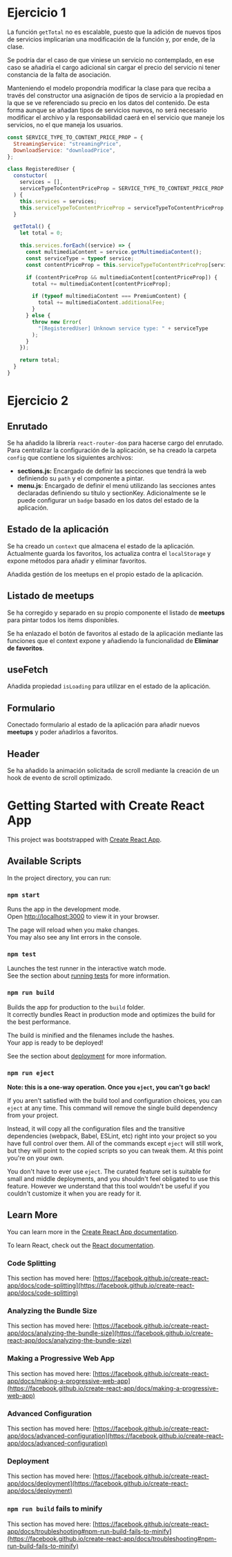 # Ejercicio 1

La función `getTotal` no es escalable, puesto que la adición de nuevos tipos de servicios implicarían una modificación de la función y, por ende, de la clase.

Se podría dar el caso de que viniese un servicio no contemplado, en ese caso se añadiría el cargo adicional sin cargar el precio del servicio ni tener constancia de la falta de asociación.

Manteniendo el modelo propondría modificar la clase para que reciba a través del constructor una asignación de tipos de servicio a la propiedad en la que se ve referenciado su precio en los datos del contenido. De esta forma aunque se añadan tipos de servicios nuevos, no será necesario modificar el archivo y la responsabilidad caerá en el servicio que maneje los servicios, no el que maneja los usuarios.

```javascript
const SERVICE_TYPE_TO_CONTENT_PRICE_PROP = {
  StreamingService: "streamingPrice",
  DownloadService: "downloadPrice",
};

class RegisteredUser {
  constuctor(
    services = [],
    serviceTypeToContentPriceProp = SERVICE_TYPE_TO_CONTENT_PRICE_PROP
  ) {
    this.services = services;
    this.serviceTypeToContentPriceProp = serviceTypeToContentPriceProp;
  }

  getTotal() {
    let total = 0;

    this.services.forEach((service) => {
      const multimediaContent = service.getMultimediaContent();
      const serviceType = typeof service;
      const contentPriceProp = this.serviceTypeToContentPriceProp[serviceType];

      if (contentPriceProp && multimediaContent[contentPriceProp]) {
        total += multimediaContent[contentPriceProp];

        if (typeof multimediaContent === PremiumContent) {
          total += multimediaContent.additionalFee;
        }
      } else {
        throw new Error(
          "[RegisteredUser] Unknown service type: " + serviceType
        );
      }
    });

    return total;
  }
}
```

# Ejercicio 2

## Enrutado

Se ha añadido la librería `react-router-dom` para hacerse cargo del enrutado. Para centralizar la configuración de la aplicación, se ha creado la carpeta `config` que contiene los siguientes archivos:

- **sections.js:** Encargado de definir las secciones que tendrá la web definiendo su `path` y el componente a pintar.
- **menu.js**: Encargado de definir el menú utilizando las secciones antes declaradas definiendo su título y sectionKey. Adicionalmente se le puede configurar un `badge` basado en los datos del estado de la aplicación.

## Estado de la aplicación

Se ha creado un `context` que almacena el estado de la aplicación. Actualmente guarda los favoritos, los actualiza contra el `localStorage` y expone métodos para añadir y eliminar favoritos.

Añadida gestión de los meetups en el propio estado de la aplicación.

## Listado de meetups

Se ha corregido y separado en su propio componente el listado de **meetups** para pintar todos los items disponibles.

Se ha enlazado el botón de favoritos al estado de la aplicación mediante las funciones que el context expone y añadiendo la funcionalidad de **Eliminar de favoritos**.

## useFetch

Añadida propiedad `isLoading` para utilizar en el estado de la aplicación.

## Formulario

Conectado formulario al estado de la aplicación para añadir nuevos **meetups** y poder añadirlos a favoritos.

## Header

Se ha añadido la animación solicitada de scroll mediante la creación de un hook de evento de scroll optimizado.

# Getting Started with Create React App

This project was bootstrapped with [Create React App](https://github.com/facebook/create-react-app).

## Available Scripts

In the project directory, you can run:

### `npm start`

Runs the app in the development mode.\
Open [http://localhost:3000](http://localhost:3000) to view it in your browser.

The page will reload when you make changes.\
You may also see any lint errors in the console.

### `npm test`

Launches the test runner in the interactive watch mode.\
See the section about [running tests](https://facebook.github.io/create-react-app/docs/running-tests) for more information.

### `npm run build`

Builds the app for production to the `build` folder.\
It correctly bundles React in production mode and optimizes the build for the best performance.

The build is minified and the filenames include the hashes.\
Your app is ready to be deployed!

See the section about [deployment](https://facebook.github.io/create-react-app/docs/deployment) for more information.

### `npm run eject`

**Note: this is a one-way operation. Once you `eject`, you can't go back!**

If you aren't satisfied with the build tool and configuration choices, you can `eject` at any time. This command will remove the single build dependency from your project.

Instead, it will copy all the configuration files and the transitive dependencies (webpack, Babel, ESLint, etc) right into your project so you have full control over them. All of the commands except `eject` will still work, but they will point to the copied scripts so you can tweak them. At this point you're on your own.

You don't have to ever use `eject`. The curated feature set is suitable for small and middle deployments, and you shouldn't feel obligated to use this feature. However we understand that this tool wouldn't be useful if you couldn't customize it when you are ready for it.

## Learn More

You can learn more in the [Create React App documentation](https://facebook.github.io/create-react-app/docs/getting-started).

To learn React, check out the [React documentation](https://reactjs.org/).

### Code Splitting

This section has moved here: [https://facebook.github.io/create-react-app/docs/code-splitting](https://facebook.github.io/create-react-app/docs/code-splitting)

### Analyzing the Bundle Size

This section has moved here: [https://facebook.github.io/create-react-app/docs/analyzing-the-bundle-size](https://facebook.github.io/create-react-app/docs/analyzing-the-bundle-size)

### Making a Progressive Web App

This section has moved here: [https://facebook.github.io/create-react-app/docs/making-a-progressive-web-app](https://facebook.github.io/create-react-app/docs/making-a-progressive-web-app)

### Advanced Configuration

This section has moved here: [https://facebook.github.io/create-react-app/docs/advanced-configuration](https://facebook.github.io/create-react-app/docs/advanced-configuration)

### Deployment

This section has moved here: [https://facebook.github.io/create-react-app/docs/deployment](https://facebook.github.io/create-react-app/docs/deployment)

### `npm run build` fails to minify

This section has moved here: [https://facebook.github.io/create-react-app/docs/troubleshooting#npm-run-build-fails-to-minify](https://facebook.github.io/create-react-app/docs/troubleshooting#npm-run-build-fails-to-minify)
